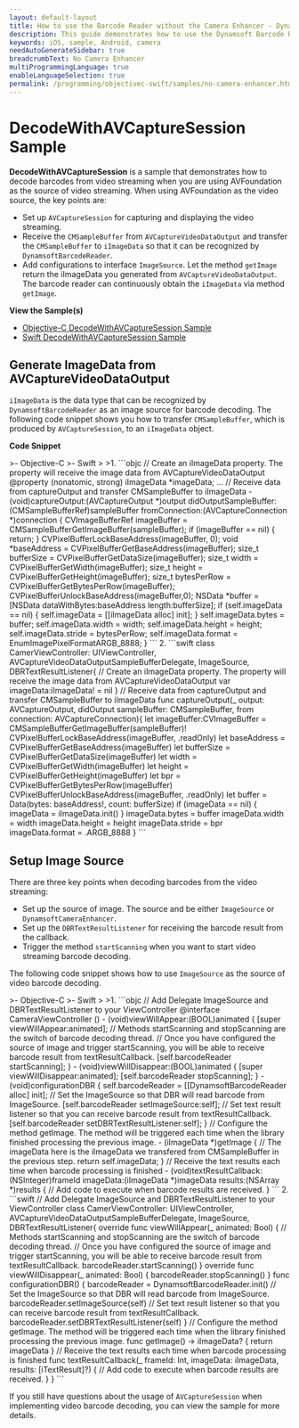```yaml
---
layout: default-layout
title: How to use the Barcode Reader without the Camera Enhancer - Dynamsoft Barcode Reader for iOS
description: This guide demonstrates how to use the Dynamsoft Barcode Reader SDK with the AV Capture API rather than the Camera Enhancer.
keywords: iOS, sample, Android, camera
needAutoGenerateSidebar: true
breadcrumbText: No Camera Enhancer
multiProgrammingLanguage: true
enableLanguageSelection: true
permalink: /programming/objectivec-swift/samples/no-camera-enhancer.html
---
```


# DecodeWithAVCaptureSession Sample

**DecodeWithAVCaptureSession** is a sample that demonstrates how to decode barcodes from video streaming when you are using AVFoundation as the source of video streaming. When using AVFoundation as the video source, the key points are:

- Set up `AVCaptureSession` for capturing and displaying the video streaming.
- Receive the `CMSampleBuffer` from `AVCaptureVideoDataOutput` and transfer the `CMSampleBuffer` to `iImageData` so that it can be recognized by `DynamsoftBarcodeReader`.
- Add configurations to interface `ImageSource`. Let the method `getImage` return the iImageData you generated from `AVCaptureVideoDataOutput`. The barcode reader can continuously obtain the `iImageData` via method `getImage`.

**View the Sample(s)**

- <a href="https://github.com/Dynamsoft/barcode-reader-mobile-samples/tree/main/ios/Objective-C/DecodeWithAVCaptureSession/" target="_blank">Objective-C DecodeWithAVCaptureSession Sample</a>
- <a href="https://github.com/Dynamsoft/barcode-reader-mobile-samples/tree/main/ios/Swift/DecodeWithAVCaptureSession/" target="_blank">Swift DecodeWithAVCaptureSession Sample</a>

## Generate ImageData from AVCaptureVideoDataOutput

`iImageData` is the data type that can be recognized by `DynamsoftBarcodeReader` as an image source for barcode decoding. The following code snippet shows you how to transfer `CMSampleBuffer`, which is produced by `AVCaptureSession`, to an `iImageData` object.

**Code Snippet**

<div class="sample-code-prefix"></div>
>- Objective-C
>- Swift
>
>1. 
```objc
// Create an iImageData property. The property will receive the image data from AVCaptureVideoDataOutput
@property (nonatomic, strong) iImageData *imageData;
...
// Receive data from captureOutput and transfer CMSampleBuffer to iImageData
- (void)captureOutput:(AVCaptureOutput *)output didOutputSampleBuffer:(CMSampleBufferRef)sampleBuffer fromConnection:(AVCaptureConnection *)connection {
   CVImageBufferRef imageBuffer = CMSampleBufferGetImageBuffer(sampleBuffer);
   if (imageBuffer == nil) {
          return;
   }
   CVPixelBufferLockBaseAddress(imageBuffer, 0);
   void *baseAddress = CVPixelBufferGetBaseAddress(imageBuffer);
   size_t bufferSize = CVPixelBufferGetDataSize(imageBuffer);
   size_t width = CVPixelBufferGetWidth(imageBuffer);
   size_t height = CVPixelBufferGetHeight(imageBuffer);
   size_t bytesPerRow = CVPixelBufferGetBytesPerRow(imageBuffer);
   CVPixelBufferUnlockBaseAddress(imageBuffer,0);
   NSData *buffer = [NSData dataWithBytes:baseAddress length:bufferSize];
   if (self.imageData == nil) {
          self.imageData = [[iImageData alloc] init];
   }
   self.imageData.bytes = buffer;
   self.imageData.width = width;
   self.imageData.height = height;
   self.imageData.stride = bytesPerRow;
   self.imageData.format = EnumImagePixelFormatARGB_8888;
}
```
2. 
```swift
class CamerViewController: UIViewController, AVCaptureVideoDataOutputSampleBufferDelegate, ImageSource, DBRTextResultListener{
   // Create an iImageData property. The property will receive the image data from AVCaptureVideoDataOutput
   var imageData:iImageData! = nil
}
// Receive data from captureOutput and transfer CMSampleBuffer to iImageData
func captureOutput(_ output: AVCaptureOutput, didOutput sampleBuffer: CMSampleBuffer, from connection: AVCaptureConnection){
   let imageBuffer:CVImageBuffer = CMSampleBufferGetImageBuffer(sampleBuffer)!
   CVPixelBufferLockBaseAddress(imageBuffer, .readOnly)
   let baseAddress = CVPixelBufferGetBaseAddress(imageBuffer)
   let bufferSize = CVPixelBufferGetDataSize(imageBuffer)
   let width = CVPixelBufferGetWidth(imageBuffer)
   let height = CVPixelBufferGetHeight(imageBuffer)
   let bpr = CVPixelBufferGetBytesPerRow(imageBuffer)
   CVPixelBufferUnlockBaseAddress(imageBuffer, .readOnly)
   let buffer = Data(bytes: baseAddress!, count: bufferSize)
   if (imageData == nil) {
          imageData = iImageData.init()
   }
   imageData.bytes = buffer
   imageData.width = width
   imageData.height = height
   imageData.stride = bpr
   imageData.format = .ARGB_8888
}
```

## Setup Image Source

There are three key points when decoding barcodes from the video streaming:

- Set up the source of image. The source and be either `ImageSource` or `DynamsoftCameraEnhancer`.
- Set up the `DBRTextResultListener` for receiving the barcode result from the callback.
- Trigger the method `startScanning` when you want to start video streaming barcode decoding.

The following code snippet shows how to use `ImageSource` as the source of video barcode decoding.

<div class="sample-code-prefix"></div>
>- Objective-C
>- Swift
>
>1. 
```objc
// Add Delegate ImageSource and DBRTextResultListener to your ViewController
@interface CameraViewController ()<AVCaptureVideoDataOutputSampleBufferDelegate, ImageSource, DBRTextResultListener>
- (void)viewWillAppear:(BOOL)animated {
   [super viewWillAppear:animated];
   // Methods startScanning and stopScanning are the switch of barcode decoding thread.
   // Once you have configured the source of image and trigger startScanning, you will be able to receive barcode result from textResultCallback.
   [self.barcodeReader startScanning];
}
- (void)viewWillDisappear:(BOOL)animated {
   [super viewWillDisappear:animated];
   [self.barcodeReader stopScanning];
}
- (void)configurationDBR {
   self.barcodeReader = [[DynamsoftBarcodeReader alloc] init];
   // Set the ImageSource so that DBR will read barcode from ImageSource.
   [self.barcodeReader setImageSource:self];
   // Set text result listener so that you can receive barcode result from textResultCallback.
   [self.barcodeReader setDBRTextResultListener:self];
}
// Configure the method getImage. The method will be triggered each time when the library finished processing the previous image.
- (iImageData *)getImage {
   // The imageData here is the iImageData we transfered from CMSampleBuffer in the previous step.
   return self.imageData;
}
// Receive the text results each time when barcode processing is finished
- (void)textResultCallback:(NSInteger)frameId imageData:(iImageData *)imageData results:(NSArray<iTextResult *> *)results {
   // Add code to execute when barcode results are received.
}
```
2. 
```swift
// Add Delegate ImageSource and DBRTextResultListener to your ViewController
class CamerViewController: UIViewController, AVCaptureVideoDataOutputSampleBufferDelegate, ImageSource, DBRTextResultListener{
   override func viewWillAppear(_ animated: Bool) {
          // Methods startScanning and stopScanning are the switch of barcode decoding thread.
          // Once you have configured the source of image and trigger startScanning, you will be able to receive barcode result from textResultCallback.
          barcodeReader.startScanning()
   }
   override func viewWillDisappear(_ animated: Bool) {
          barcodeReader.stopScanning()
   }
   func configurationDBR() {
          barcodeReader = DynamsoftBarcodeReader.init()
          // Set the ImageSource so that DBR will read barcode from ImageSource.
          barcodeReader.setImageSource(self)
          // Set text result listener so that you can receive barcode result from textResultCallback.
          barcodeReader.setDBRTextResultListener(self)
   }
   // Configure the method getImage. The method will be triggered each time when the library finished processing the previous image.
   func getImage() -> iImageData? {
          return imageData
   }
   // Receive the text results each time when barcode processing is finished
   func textResultCallback(_ frameId: Int, imageData: iImageData, results: [iTextResult]?) {
          // Add code to execute when barcode results are received.
   }
}
```

If you still have questions about the usage of `AVCaptureSession` when implementing video barcode decoding, you can view the sample for more details.

